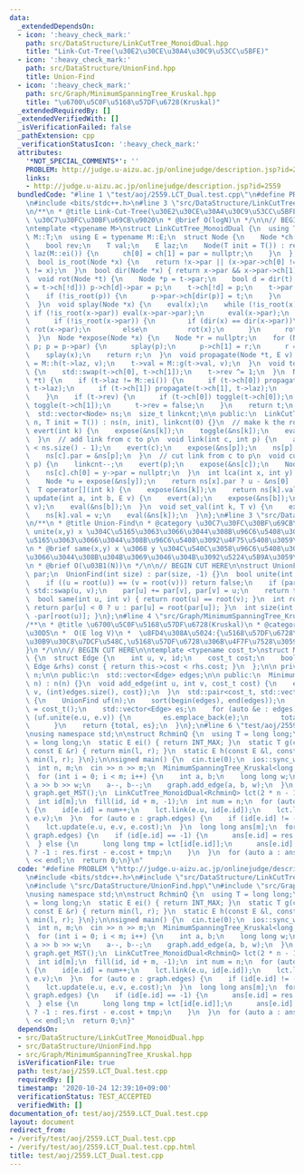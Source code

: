 ```yaml
---
data:
  _extendedDependsOn:
  - icon: ':heavy_check_mark:'
    path: src/DataStructure/LinkCutTree_MonoidDual.hpp
    title: "Link-Cut-Tree(\u30E2\u30CE\u30A4\u30C9\u53CC\u5BFE)"
  - icon: ':heavy_check_mark:'
    path: src/DataStructure/UnionFind.hpp
    title: Union-Find
  - icon: ':heavy_check_mark:'
    path: src/Graph/MinimumSpanningTree_Kruskal.hpp
    title: "\u6700\u5C0F\u5168\u57DF\u6728(Kruskal)"
  _extendedRequiredBy: []
  _extendedVerifiedWith: []
  _isVerificationFailed: false
  _pathExtension: cpp
  _verificationStatusIcon: ':heavy_check_mark:'
  attributes:
    '*NOT_SPECIAL_COMMENTS*': ''
    PROBLEM: http://judge.u-aizu.ac.jp/onlinejudge/description.jsp?id=2559
    links:
    - http://judge.u-aizu.ac.jp/onlinejudge/description.jsp?id=2559
  bundledCode: "#line 1 \"test/aoj/2559.LCT_Dual.test.cpp\"\n#define PROBLEM \"http://judge.u-aizu.ac.jp/onlinejudge/description.jsp?id=2559\"\
    \n#include <bits/stdc++.h>\n#line 3 \"src/DataStructure/LinkCutTree_MonoidDual.hpp\"\
    \n/**\n * @title Link-Cut-Tree(\u30E2\u30CE\u30A4\u30C9\u53CC\u5BFE)\n * @category\
    \ \u30C7\u30FC\u30BF\u69CB\u9020\n * @brief O(logN)\n */\n\n// BEGIN CUT HERE\n\
    \ntemplate <typename M>\nstruct LinkCutTree_MonoidDual {\n  using T = typename\
    \ M::T;\n  using E = typename M::E;\n  struct Node {\n    Node *ch[2], *par;\n\
    \    bool rev;\n    T val;\n    E laz;\n    Node(T init = T()) : rev(false), val(init),\
    \ laz(M::ei()) {\n      ch[0] = ch[1] = par = nullptr;\n    }\n  };\n\n private:\n\
    \  bool is_root(Node *x) {\n    return !x->par || (x->par->ch[0] != x && x->par->ch[1]\
    \ != x);\n  }\n  bool dir(Node *x) { return x->par && x->par->ch[1] == x; }\n\
    \  void rot(Node *t) {\n    Node *p = t->par;\n    bool d = dir(t);\n    if ((p->ch[d]\
    \ = t->ch[!d])) p->ch[d]->par = p;\n    t->ch[!d] = p;\n    t->par = p->par;\n\
    \    if (!is_root(p)) {\n      p->par->ch[dir(p)] = t;\n    }\n    p->par = t;\n\
    \  }\n  void splay(Node *x) {\n    eval(x);\n    while (!is_root(x)) {\n     \
    \ if (!is_root(x->par)) eval(x->par->par);\n      eval(x->par);\n      eval(x);\n\
    \      if (!is_root(x->par)) {\n        if (dir(x) == dir(x->par))\n         \
    \ rot(x->par);\n        else\n          rot(x);\n      }\n      rot(x);\n    }\n\
    \  }\n  Node *expose(Node *x) {\n    Node *r = nullptr;\n    for (Node *p = x;\
    \ p; p = p->par) {\n      splay(p);\n      p->ch[1] = r;\n      r = p;\n    }\n\
    \    splay(x);\n    return r;\n  }\n  void propagate(Node *t, E v) {\n    t->laz\
    \ = M::h(t->laz, v);\n    t->val = M::g(t->val, v);\n  }\n  void toggle(Node *t)\
    \ {\n    std::swap(t->ch[0], t->ch[1]);\n    t->rev ^= 1;\n  }\n  Node *eval(Node\
    \ *t) {\n    if (t->laz != M::ei()) {\n      if (t->ch[0]) propagate(t->ch[0],\
    \ t->laz);\n      if (t->ch[1]) propagate(t->ch[1], t->laz);\n      t->laz = M::ei();\n\
    \    }\n    if (t->rev) {\n      if (t->ch[0]) toggle(t->ch[0]);\n      if (t->ch[1])\
    \ toggle(t->ch[1]);\n      t->rev = false;\n    }\n    return t;\n  }\n\n private:\n\
    \  std::vector<Node> ns;\n  size_t linkcnt;\n\n public:\n  LinkCutTree_MonoidDual(int\
    \ n, T init = T()) : ns(n, init), linkcnt(0) {}\n  // make k the root\n  void\
    \ evert(int k) {\n    expose(&ns[k]);\n    toggle(&ns[k]);\n    eval(&ns[k]);\n\
    \  }\n  // add link from c to p\n  void link(int c, int p) {\n    assert(linkcnt++\
    \ < ns.size() - 1);\n    evert(c);\n    expose(&ns[p]);\n    ns[p].ch[1] = &ns[c];\n\
    \    ns[c].par = &ns[p];\n  }\n  // cut link from c to p\n  void cut(int c, int\
    \ p) {\n    linkcnt--;\n    evert(p);\n    expose(&ns[c]);\n    Node *y = ns[c].ch[0];\n\
    \    ns[c].ch[0] = y->par = nullptr;\n  }\n  int lca(int x, int y) {\n    expose(&ns[x]);\n\
    \    Node *u = expose(&ns[y]);\n    return ns[x].par ? u - &ns[0] : -1;\n  }\n\
    \  T operator[](int k) {\n    expose(&ns[k]);\n    return ns[k].val;\n  }\n  void\
    \ update(int a, int b, E v) {\n    evert(a);\n    expose(&ns[b]);\n    propagate(&ns[b],\
    \ v);\n    eval(&ns[b]);\n  }\n  void set_val(int k, T v) {\n    expose(&ns[k]);\n\
    \    ns[k].val = v;\n    eval(&ns[k]);\n  }\n};\n#line 3 \"src/DataStructure/UnionFind.hpp\"\
    \n/**\n * @title Union-Find\n * @category \u30C7\u30FC\u30BF\u69CB\u9020\n * @brief\
    \ unite(x,y) x \u304C\u5165\u3063\u3066\u3044\u308B\u96C6\u5408\u3068 y \u304C\
    \u5165\u3063\u3066\u3044\u308B\u96C6\u5408\u3092\u4F75\u5408\u3059\u308B\uFF0E\
    \n * @brief same(x,y) x \u3068 y \u304C\u540C\u3058\u96C6\u5408\u306B\u5165\u3063\
    \u3066\u3044\u308B\u304B\u3069\u3046\u304B\u3092\u5224\u5B9A\u3059\u308B\uFF0E\
    \n * @brief O(\u03B1(N))\n */\n\n// BEGIN CUT HERE\n\nstruct UnionFind {\n  std::vector<int>\
    \ par;\n  UnionFind(int size) : par(size, -1) {}\n  bool unite(int u, int v) {\n\
    \    if ((u = root(u)) == (v = root(v))) return false;\n    if (par[u] > par[v])\
    \ std::swap(u, v);\n    par[u] += par[v], par[v] = u;\n    return true;\n  }\n\
    \  bool same(int u, int v) { return root(u) == root(v); }\n  int root(int u) {\
    \ return par[u] < 0 ? u : par[u] = root(par[u]); }\n  int size(int u) { return\
    \ -par[root(u)]; }\n};\n#line 4 \"src/Graph/MinimumSpanningTree_Kruskal.hpp\"\n\
    /**\n * @title \u6700\u5C0F\u5168\u57DF\u6728(Kruskal)\n * @category \u30B0\u30E9\
    \u30D5\n *  O(E log V)\n *  \u8FD4\u308A\u5024:{\u5168\u57DF\u6728\u306E\u30B3\
    \u30B9\u30C8\u7DCF\u548C,\u5168\u57DF\u6728\u306B\u4F7F\u7528\u3059\u308B\u8FBA\
    }\n */\n\n// BEGIN CUT HERE\n\ntemplate <typename cost_t>\nstruct MinimumSpanningTree_Kruskal\
    \ {\n  struct Edge {\n    int u, v, id;\n    cost_t cost;\n    bool operator<(const\
    \ Edge &rhs) const { return this->cost < rhs.cost; }\n  };\n\n private:\n  int\
    \ n;\n\n public:\n  std::vector<Edge> edges;\n\n public:\n  MinimumSpanningTree_Kruskal(int\
    \ n) : n(n) {}\n  void add_edge(int u, int v, cost_t cost) {\n    edges.emplace_back(Edge{u,\
    \ v, (int)edges.size(), cost});\n  }\n  std::pair<cost_t, std::vector<Edge>> get_MST()\
    \ {\n    UnionFind uf(n);\n    sort(begin(edges), end(edges));\n    cost_t total\
    \ = cost_t();\n    std::vector<Edge> es;\n    for (auto &e : edges)\n      if\
    \ (uf.unite(e.u, e.v)) {\n        es.emplace_back(e);\n        total += e.cost;\n\
    \      }\n    return {total, es};\n  }\n};\n#line 6 \"test/aoj/2559.LCT_Dual.test.cpp\"\
    \nusing namespace std;\n\nstruct RchminQ {\n  using T = long long;\n  using E\
    \ = long long;\n  static E ei() { return INT_MAX; }\n  static T g(const T &l,\
    \ const E &r) { return min(l, r); }\n  static E h(const E &l, const E &r) { return\
    \ min(l, r); }\n};\n\nsigned main() {\n  cin.tie(0);\n  ios::sync_with_stdio(0);\n\
    \  int n, m;\n  cin >> n >> m;\n  MinimumSpanningTree_Kruskal<long long> graph(n);\n\
    \  for (int i = 0; i < m; i++) {\n    int a, b;\n    long long w;\n    cin >>\
    \ a >> b >> w;\n    a--, b--;\n    graph.add_edge(a, b, w);\n  }\n  auto res =\
    \ graph.get_MST();\n  LinkCutTree_MonoidDual<RchminQ> lct(2 * n - 1, INT_MAX);\n\
    \  int id[m];\n  fill(id, id + m, -1);\n  int num = n;\n  for (auto e : res.second)\
    \ {\n    id[e.id] = num++;\n    lct.link(e.u, id[e.id]);\n    lct.link(id[e.id],\
    \ e.v);\n  }\n  for (auto e : graph.edges) {\n    if (id[e.id] != -1) continue;\n\
    \    lct.update(e.u, e.v, e.cost);\n  }\n  long long ans[m];\n  for (auto e :\
    \ graph.edges) {\n    if (id[e.id] == -1) {\n      ans[e.id] = res.first;\n  \
    \  } else {\n      long long tmp = lct[id[e.id]];\n      ans[e.id] = tmp == INT_MAX\
    \ ? -1 : res.first - e.cost + tmp;\n    }\n  }\n  for (auto a : ans) cout << a\
    \ << endl;\n  return 0;\n}\n"
  code: "#define PROBLEM \"http://judge.u-aizu.ac.jp/onlinejudge/description.jsp?id=2559\"\
    \n#include <bits/stdc++.h>\n#include \"src/DataStructure/LinkCutTree_MonoidDual.hpp\"\
    \n#include \"src/DataStructure/UnionFind.hpp\"\n#include \"src/Graph/MinimumSpanningTree_Kruskal.hpp\"\
    \nusing namespace std;\n\nstruct RchminQ {\n  using T = long long;\n  using E\
    \ = long long;\n  static E ei() { return INT_MAX; }\n  static T g(const T &l,\
    \ const E &r) { return min(l, r); }\n  static E h(const E &l, const E &r) { return\
    \ min(l, r); }\n};\n\nsigned main() {\n  cin.tie(0);\n  ios::sync_with_stdio(0);\n\
    \  int n, m;\n  cin >> n >> m;\n  MinimumSpanningTree_Kruskal<long long> graph(n);\n\
    \  for (int i = 0; i < m; i++) {\n    int a, b;\n    long long w;\n    cin >>\
    \ a >> b >> w;\n    a--, b--;\n    graph.add_edge(a, b, w);\n  }\n  auto res =\
    \ graph.get_MST();\n  LinkCutTree_MonoidDual<RchminQ> lct(2 * n - 1, INT_MAX);\n\
    \  int id[m];\n  fill(id, id + m, -1);\n  int num = n;\n  for (auto e : res.second)\
    \ {\n    id[e.id] = num++;\n    lct.link(e.u, id[e.id]);\n    lct.link(id[e.id],\
    \ e.v);\n  }\n  for (auto e : graph.edges) {\n    if (id[e.id] != -1) continue;\n\
    \    lct.update(e.u, e.v, e.cost);\n  }\n  long long ans[m];\n  for (auto e :\
    \ graph.edges) {\n    if (id[e.id] == -1) {\n      ans[e.id] = res.first;\n  \
    \  } else {\n      long long tmp = lct[id[e.id]];\n      ans[e.id] = tmp == INT_MAX\
    \ ? -1 : res.first - e.cost + tmp;\n    }\n  }\n  for (auto a : ans) cout << a\
    \ << endl;\n  return 0;\n}"
  dependsOn:
  - src/DataStructure/LinkCutTree_MonoidDual.hpp
  - src/DataStructure/UnionFind.hpp
  - src/Graph/MinimumSpanningTree_Kruskal.hpp
  isVerificationFile: true
  path: test/aoj/2559.LCT_Dual.test.cpp
  requiredBy: []
  timestamp: '2020-10-24 12:39:10+09:00'
  verificationStatus: TEST_ACCEPTED
  verifiedWith: []
documentation_of: test/aoj/2559.LCT_Dual.test.cpp
layout: document
redirect_from:
- /verify/test/aoj/2559.LCT_Dual.test.cpp
- /verify/test/aoj/2559.LCT_Dual.test.cpp.html
title: test/aoj/2559.LCT_Dual.test.cpp
---
```

